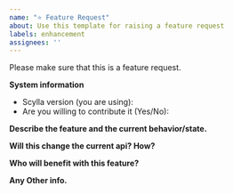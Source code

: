 ```yaml
---
name: "⭐ Feature Request"
about: Use this template for raising a feature request
labels: enhancement
assignees: ''
---
```


Please make sure that this is a feature request. 

**System information**
- Scylla version (you are using):
- Are you willing to contribute it (Yes/No):

**Describe the feature and the current behavior/state.**

**Will this change the current api? How?**

**Who will benefit with this feature?**

**Any Other info.**
